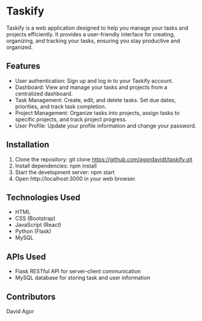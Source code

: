 # Taskify
Taskify is a web application designed to help you manage your tasks and projects efficiently. It provides a user-friendly interface for creating, organizing, and tracking your tasks, ensuring you stay productive and organized.

## Features
* User authentication: Sign up and log in to your Taskify account.
* Dashboard: View and manage your tasks and projects from a centralized dashboard.
* Task Management: Create, edit, and delete tasks. Set due dates, priorities, and track task completion.
* Project Management: Organize tasks into projects, assign tasks to specific projects, and track project progress.
* User Profile: Update your profile information and change your password.
## Installation
1. Clone the repository: git clone https://github.com/agordavidt/taskify.git
2. Install dependencies: npm install
3. Start the development server: npm start
4. Open http://localhost:3000 in your web browser.
## Technologies Used
* HTML
* CSS (Bootstrap)
* JavaScript (React)
* Python (Flask)
* MySQL
## APIs Used
* Flask RESTful API for server-client communication
* MySQL database for storing task and user information
## Contributors
David Agor


